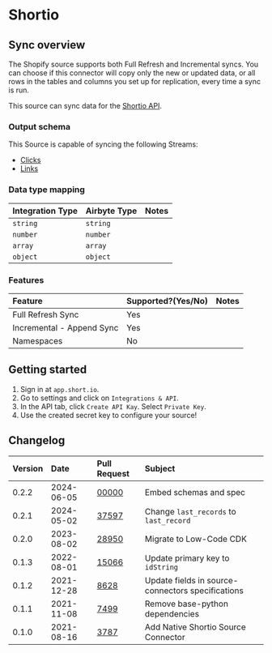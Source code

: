 # Shortio

## Sync overview

The Shopify source supports both Full Refresh and Incremental syncs. You can choose if this connector will copy only the new or updated data, or all rows in the tables and columns you set up for replication, every time a sync is run.

This source can sync data for the [Shortio API](https://developers.short.io/reference).

### Output schema

This Source is capable of syncing the following Streams:

- [Clicks](https://developers.short.io/reference#getdomaindomainidlink_clicks)
- [Links](https://developers.short.io/reference#apilinksget)

### Data type mapping

| Integration Type | Airbyte Type | Notes |
| :--------------- | :----------- | :---- |
| `string`         | `string`     |       |
| `number`         | `number`     |       |
| `array`          | `array`      |       |
| `object`         | `object`     |       |

### Features

| Feature                   | Supported?\(Yes/No\) | Notes |
| :------------------------ | :------------------- | :---- |
| Full Refresh Sync         | Yes                  |       |
| Incremental - Append Sync | Yes                  |       |
| Namespaces                | No                   |       |

## Getting started

1. Sign in at `app.short.io`.
2. Go to settings and click on `Integrations & API`.
3. In the API tab, click `Create API Kay`. Select `Private Key`.
4. Use the created secret key to configure your source!

## Changelog

| Version | Date       | Pull Request                                             | Subject                                           |
| :------ | :--------- | :------------------------------------------------------- | :------------------------------------------------ |
| 0.2.2   | 2024-06-05 | [00000](https://github.com/airbytehq/airbyte/pull/00000) | Embed schemas and spec                            |
| 0.2.1   | 2024-05-02 | [37597](https://github.com/airbytehq/airbyte/pull/37597) | Change `last_records` to `last_record`            |
| 0.2.0   | 2023-08-02 | [28950](https://github.com/airbytehq/airbyte/pull/28950) | Migrate to Low-Code CDK                           |
| 0.1.3   | 2022-08-01 | [15066](https://github.com/airbytehq/airbyte/pull/15066) | Update primary key to `idString`                  |
| 0.1.2   | 2021-12-28 | [8628](https://github.com/airbytehq/airbyte/pull/8628)   | Update fields in source-connectors specifications |
| 0.1.1   | 2021-11-08 | [7499](https://github.com/airbytehq/airbyte/pull/7499)   | Remove base-python dependencies                   |
| 0.1.0   | 2021-08-16 | [3787](https://github.com/airbytehq/airbyte/pull/5418)   | Add Native Shortio Source Connector               |
